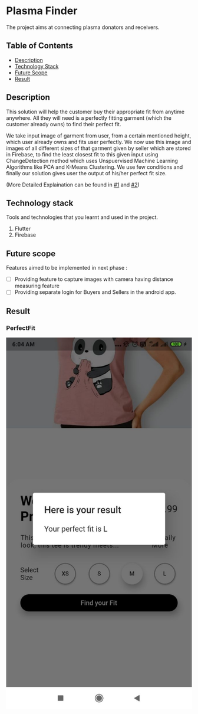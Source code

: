 # Plasma Finder
The project aims at connecting plasma donators and receivers.

<!-- TABLE OF CONTENTS -->
## Table of Contents

* [Description](#description)
* [Technology Stack](#technology-stack)
* [Future Scope](#future-scope)
* [Result](#result)

## Description
This solution will help the customer buy their appropriate fit from anytime anywhere. 
All they will need is a perfectly fitting garment (which the customer already owns) to find their perfect fit.   

We take input image of garment from user, from a certain mentioned height, which user already owns and fits user perfectly. 
We now use this image and images of all different sizes of that garment given by seller which are stored in Firebase, to find the least closest fit to this given input using 
ChangeDetection method which uses Unspuervised Machine Learning Algorithms like PCA and K-Means Clustering.
We use few conditions and finally our solution gives user the output of his/her perfect fit size.

(More Detailed Explaination can be found in [#1](https://github.com/Bhumika-Kothwal/Mind-Debuggers/pull/1) and [#2](https://github.com/Bhumika-Kothwal/Mind-Debuggers/pull/2))

## Technology stack

Tools and technologies that you learnt and used in the project.

1. Flutter
2. Firebase

## Future scope
Features aimed to be implemented in next phase :
- [ ] Providing feature to capture images with camera having distance measuring feature
- [ ] Providing separate login for Buyers and Sellers in the android app.

## Result   

### PerfectFit

![Result](https://github.com/Bhumika-Kothwal/Mind-Debuggers/blob/master/Images/App%20Images/App_img2.jpg)
